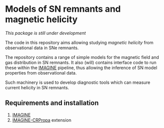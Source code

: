 # Models of SN remnants and magnetic helicity

*This package is still under development*

The code in this repository aims allowing studying *magnetic helicity* from observational data in SNe remnants.

The repository contains a range of simple models for the magnetic field and gas distribution in SN remnants.
It also (will) contains interface code to run these within the 
[IMAGINE](https://github.com/IMAGINE-Consortium/imagine/) pipeline, thus allowing the inference of SN model
properties from observational data. 

Such machinery is used to develop diagnostic tools which can measure current helicity in SN remnants.

## Requirements and installation 

1. [IMAGINE](https://imagine-code.readthedocs.io/en/latest/installation.html) 
2. [IMAGINE-CRPropa](https://github.com/IMAGINE-Consortium/imagine-crpropa) extension

